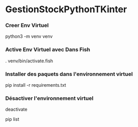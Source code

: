 # GestionStockPythonTKinter

### Creer Env Virtuel
python3 -m venv venv

### Active Env Virtuel avec Dans Fish
. venv/bin/activate.fish

###  Installer des paquets dans l'environnement virtuel
pip install -r requirements.txt

### Désactiver l'environnement virtuel
deactivate

pip list
